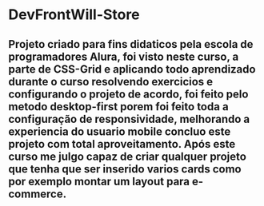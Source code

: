 # DevFrontWill-Store
<h2>Projeto criado para fins didaticos pela escola de programadores Alura, foi visto neste curso, a parte de CSS-Grid e aplicando todo aprendizado durante o curso resolvendo exercicios e configurando o projeto de acordo, foi feito pelo metodo desktop-first porem foi feito toda a configuração de responsividade, melhorando a experiencia do usuario mobile concluo este projeto com total aproveitamento. Após este curso me julgo capaz de criar qualquer projeto que tenha que ser inserido varios cards como por exemplo montar um layout para e-commerce.</h2>

